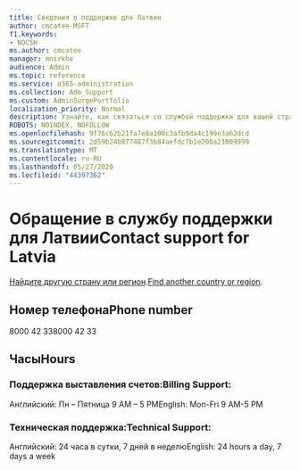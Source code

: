 ```yaml
---
title: Сведения о поддержке для Латвии
author: cmcatee-MSFT
f1.keywords:
- NOCSH
ms.author: cmcatee
manager: mnirkhe
audience: Admin
ms.topic: reference
ms.service: o365-administration
ms.collection: Adm_Support
ms.custom: AdminSurgePortfolio
localization_priority: Normal
description: Узнайте, как связаться со службой поддержки для вашей страны или региона.
ROBOTS: NOINDEX, NOFOLLOW
ms.openlocfilehash: 9f76c62b21fa7e8a100c3afb9da4c199e3a62dcd
ms.sourcegitcommit: 2d59b24b877487f3b84aefdc7b1e200a21009999
ms.translationtype: MT
ms.contentlocale: ru-RU
ms.lasthandoff: 05/27/2020
ms.locfileid: "44397362"
---
```

# <a name="contact-support-for-latvia"></a><span data-ttu-id="87c1f-103">Обращение в службу поддержки для Латвии</span><span class="sxs-lookup"><span data-stu-id="87c1f-103">Contact support for Latvia</span></span>

<span data-ttu-id="87c1f-104">[Найдите другую страну или регион](../contact-support-for-business-products.md).</span><span class="sxs-lookup"><span data-stu-id="87c1f-104">[Find another country or region](../contact-support-for-business-products.md).</span></span>

## <a name="phone-number"></a><span data-ttu-id="87c1f-105">Номер телефона</span><span class="sxs-lookup"><span data-stu-id="87c1f-105">Phone number</span></span>
<span data-ttu-id="87c1f-106">8000 42 33</span><span class="sxs-lookup"><span data-stu-id="87c1f-106">8000 42 33</span></span>

## <a name="hours"></a><span data-ttu-id="87c1f-107">Часы</span><span class="sxs-lookup"><span data-stu-id="87c1f-107">Hours</span></span>
### <a name="billing-support"></a><span data-ttu-id="87c1f-108">Поддержка выставления счетов:</span><span class="sxs-lookup"><span data-stu-id="87c1f-108">Billing Support:</span></span>

<span data-ttu-id="87c1f-109">Английский: Пн – Пятница 9 AM – 5 PM</span><span class="sxs-lookup"><span data-stu-id="87c1f-109">English: Mon-Fri 9 AM-5 PM</span></span>

### <a name="technical-support"></a><span data-ttu-id="87c1f-110">Техническая поддержка:</span><span class="sxs-lookup"><span data-stu-id="87c1f-110">Technical Support:</span></span>

<span data-ttu-id="87c1f-111">Английский: 24 часа в сутки, 7 дней в неделю</span><span class="sxs-lookup"><span data-stu-id="87c1f-111">English: 24 hours a day, 7 days a week</span></span>
